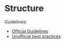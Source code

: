 # Structure
Guidelines:
- [Official Guidelines](https://go.dev/doc/modules/layout)
- [Unofficial best practices](https://github.com/golang-standards/project-layout)